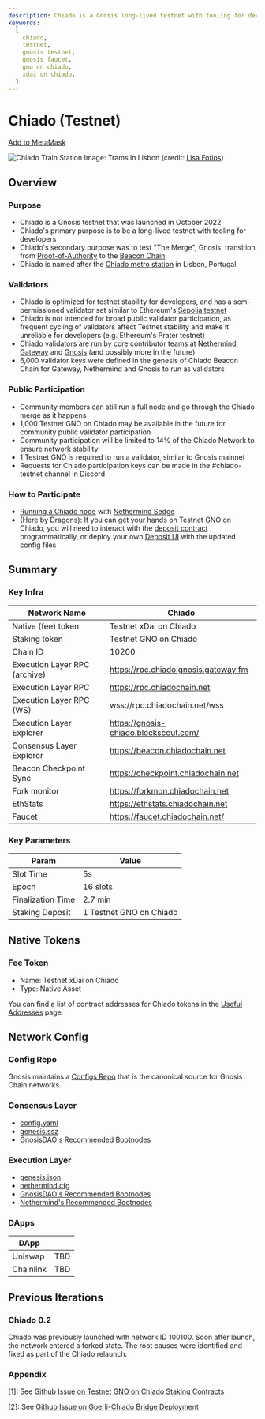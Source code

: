 ```yaml
---
description: Chiado is a Gnosis long-lived testnet with tooling for developers
keywords:
  [
    chiado,
    testnet,
    gnosis testnet,
    gnosis faucet,
    gno on chiado,
    xdai on chiado,
  ]
---
```


# Chiado (Testnet)

[Add to MetaMask](https://shanejonas.github.io/metamask-link/deep?method=wallet_addEthereumChain&params[0][chainId]=0x27D8&params[0][chainName]=Chiado&params[0][rpcUrls][0]=https://rpc.chiadochain.net&params[0][nativeCurrency][name]=Chiado%20xDAI&params[0][nativeCurrency][symbol]=XDAI&params[0][nativeCurrency][decimals]=18&params[0][blockExplorerUrls][0]=https://blockscout.com/gnosis/chiado)

![Chiado Train Station](../../../static/img/about/chiado.jpg)
Image: Trams in Lisbon (credit: [Lisa Fotios](https://www.pexels.com/photo/people-at-city-1534560/))

## Overview

### Purpose

- Chiado is a Gnosis testnet that was launched in October 2022
- Chiado's primary purpose is to be a long-lived testnet with tooling for developers
- Chiado's secondary purpose was to test "The Merge", Gnosis' transition from [Proof-of-Authority](../../concepts/specs/consensus/aura.md) to the [Beacon Chain](../../concepts/specs/gbc/README.md).
- Chiado is named after the [Chiado metro station](<https://en.wikipedia.org/wiki/Baixa-Chiado_(Lisbon_Metro)>) in Lisbon, Portugal.

### Validators

- Chiado is optimized for testnet stability for developers, and has a semi-permissioned validator set similar to Ethereum's [Sepolia testnet](https://blog.ethereum.org/2022/06/30/sepolia-merge-announcement)
- Chiado is not intended for broad public validator participation, as frequent cycling of validators affect Testnet stability and make it unreliable for developers (e.g. Ethereum's Prater testnet)
- Chiado validators are run by core contributor teams at [Nethermind](https://nethermind.io/), [Gateway](https://gateway.fm/) and [Gnosis](https://gnosis.io/) (and possibly more in the future)
- 6,000 validator keys were defined in the genesis of Chiado Beacon Chain for Gateway, Nethermind and Gnosis to run as validators

### Public Participation

- Community members can still run a full node and go through the Chiado merge as it happens
- 1,000 Testnet GNO on Chiado may be available in the future for community public validator participation
- Community participation will be limited to 14% of the Chiado Network to ensure network stability
- 1 Testnet GNO is required to run a validator, similar to Gnosis mainnet
- Requests for Chiado participation keys can be made in the #chiado-testnet channel in Discord

### How to Participate

- [Running a Chiado node](https://docs.sedge.nethermind.io/docs/networks/chiado) with [Nethermind Sedge](https://docs.sedge.nethermind.io/)
- (Here by Dragons): If you can get your hands on Testnet GNO on Chiado, you will need to interact with the [deposit contract](https://blockscout.com/gnosis/chiado/address/0xc5be8bf53755a41c2385e7aa86f6a9e28746f466) programmatically, or deploy your own [Deposit UI](/node/manual/validator/deposit#depositing-for-chiado-testnet) with the updated config files

## Summary

### Key Infra

| Network Name                  | Chiado                                |
| ----------------------------- | ------------------------------------- |
| Native (fee) token            | Testnet xDai on Chiado                |
| Staking token                 | Testnet GNO on Chiado                 |
| Chain ID                      | 10200                                 |
| Execution Layer RPC (archive) | https://rpc.chiado.gnosis.gateway.fm  |
| Execution Layer RPC           | https://rpc.chiadochain.net           |
| Execution Layer RPC (WS)      | wss://rpc.chiadochain.net/wss         |
| Execution Layer Explorer      | https://gnosis-chiado.blockscout.com/ |
| Consensus Layer Explorer      | https://beacon.chiadochain.net        |
| Beacon Checkpoint Sync        | https://checkpoint.chiadochain.net    |
| Fork monitor                  | https://forkmon.chiadochain.net       |
| EthStats                      | https://ethstats.chiadochain.net      |
| Faucet                        | https://faucet.chiadochain.net/       |

### Key Parameters

| Param             | Value                   |
| ----------------- | ----------------------- |
| Slot Time         | 5s                      |
| Epoch             | 16 slots                |
| Finalization Time | 2.7 min                 |
| Staking Deposit   | 1 Testnet GNO on Chiado |

## Native Tokens

### Fee Token

- Name: Testnet xDai on Chiado
- Type: Native Asset

You can find a list of contract addresses for Chiado tokens in the [Useful Addresses](/developers/UsefulContracts) page.

## Network Config

### Config Repo

Gnosis maintains a [Configs Repo](https://github.com/gnosischain/configs/) that is the canonical source for Gnosis Chain networks.

### Consensus Layer

- [config.yaml](https://github.com/gnosischain/configs/blob/main/chiado/config.yaml)
- [genesis.ssz](https://github.com/gnosischain/configs/blob/main/chiado/genesis.ssz)
- [GnosisDAO's Recommended Bootnodes](https://github.com/gnosischain/configs/blob/main/chiado/bootnodes.yaml)

### Execution Layer

- [genesis.json](https://github.com/gnosischain/configs/blob/main/chiado/genesis.json)
- [nethermind.cfg](https://github.com/gnosischain/configs/blob/main/chiado/nethermind.cfg)
- [GnosisDAO's Recommended Bootnodes](https://github.com/gnosischain/configs/blob/main/chiado/bootnodes_execution.yaml)
- [Nethermind's Recommended Bootnodes](https://github.com/NethermindEth/nethermind/blob/master/src/Nethermind/Chains/chiado.json#L85)

### DApps

| DApp      |     |
| --------- | --- |
| Uniswap   | TBD |
| Chainlink | TBD |

## Previous Iterations

### Chiado 0.2

Chiado was previously launched with network ID 100100. Soon after launch, the network entered a forked state. The root causes were identified and fixed as part of the Chiado relaunch.

<!-- ### Chiado 0.1

TODO -->

### Appendix

[1]: See [Github Issue on Testnet GNO on Chiado Staking Contracts](https://github.com/gnosischain/pm/issues/100)

[2]: See [Github Issue on Goerli-Chiado Bridge Deployment](https://github.com/gnosischain/pm/issues/40)
